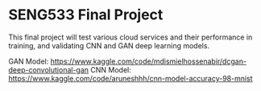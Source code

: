 # SENG533 Final Project

This final project will test various cloud services and their performance in training, and validating CNN and GAN deep learning models.

GAN Model: https://www.kaggle.com/code/mdismielhossenabir/dcgan-deep-convolutional-gan
CNN Model: https://www.kaggle.com/code/aruneshhh/cnn-model-accuracy-98-mnist
